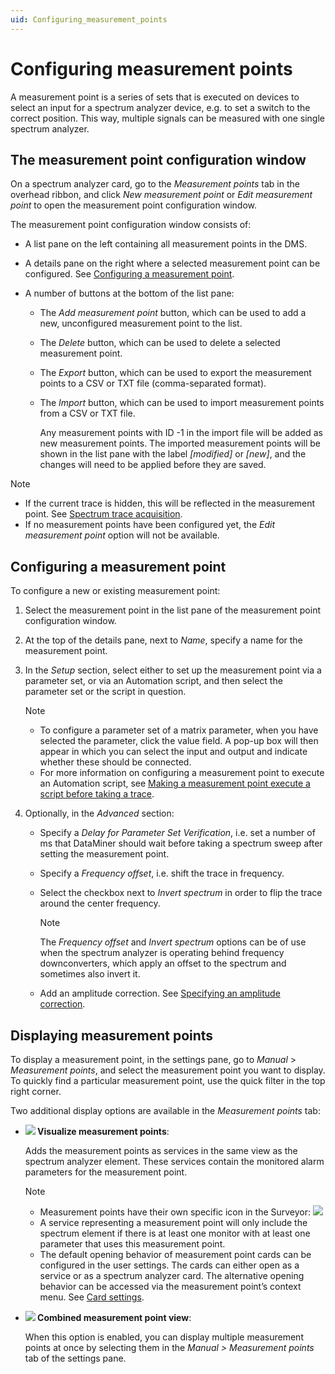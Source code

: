 ```yaml
---
uid: Configuring_measurement_points
---
```


# Configuring measurement points

A measurement point is a series of sets that is executed on devices to select an input for a spectrum analyzer device, e.g. to set a switch to the correct position. This way, multiple signals can be measured with one single spectrum analyzer.

## The measurement point configuration window

On a spectrum analyzer card, go to the *Measurement points* tab in the overhead ribbon, and click *New measurement point* or *Edit measurement point* to open the measurement point configuration window.

The measurement point configuration window consists of:

- A list pane on the left containing all measurement points in the DMS.

- A details pane on the right where a selected measurement point can be configured. See [Configuring a measurement point](#configuring-a-measurement-point).

- A number of buttons at the bottom of the list pane:

  - The *Add measurement point* button, which can be used to add a new, unconfigured measurement point to the list.

  - The *Delete* button, which can be used to delete a selected measurement point.

  - The *Export* button, which can be used to export the measurement points to a CSV or TXT file (comma-separated format).

  - The *Import* button, which can be used to import measurement points from a CSV or TXT file.

    Any measurement points with ID -1 in the import file will be added as new measurement points. The imported measurement points will be shown in the list pane with the label *\[modified\]* or *\[new\]*, and the changes will need to be applied before they are saved.

> [!NOTE]
>
> - If the current trace is hidden, this will be reflected in the measurement point. See [Spectrum trace acquisition](xref:Viewing_spectrum_analyzer_traces#spectrum-trace-acquisition).
> - If no measurement points have been configured yet, the *Edit measurement point* option will not be available.

## Configuring a measurement point

To configure a new or existing measurement point:

1. Select the measurement point in the list pane of the measurement point configuration window.

1. At the top of the details pane, next to *Name*, specify a name for the measurement point.

1. In the *Setup* section, select either to set up the measurement point via a parameter set, or via an Automation script, and then select the parameter set or the script in question.

   > [!NOTE]
   >
   > - To configure a parameter set of a matrix parameter, when you have selected the parameter, click the value field. A pop-up box will then appear in which you can select the input and output and indicate whether these should be connected.
   > - For more information on configuring a measurement point to execute an Automation script, see [Making a measurement point execute a script before taking a trace](xref:Making_a_measurement_point_execute_a_script_before_taking_a_trace).

1. Optionally, in the *Advanced* section:

   - Specify a *Delay for Parameter Set Verification*, i.e. set a number of ms that DataMiner should wait before taking a spectrum sweep after setting the measurement point.

   - Specify a *Frequency offset*, i.e. shift the trace in frequency.

   - Select the checkbox next to *Invert spectrum* in order to flip the trace around the center frequency.

     > [!NOTE]
     > The *Frequency offset* and *Invert spectrum* options can be of use when the spectrum analyzer is operating behind frequency downconverters, which apply an offset to the spectrum and sometimes also invert it.

   - Add an amplitude correction. See [Specifying an amplitude correction](xref:Specifying_an_amplitude_correction).

## Displaying measurement points

To display a measurement point, in the settings pane, go to *Manual* > *Measurement points*, and select the measurement point you want to display. To quickly find a particular measurement point, use the quick filter in the top right corner.

Two additional display options are available in the *Measurement points* tab:

- **![](~/dataminer/images/measptvisualize_16.png) Visualize measurement points**:

  Adds the measurement points as services in the same view as the spectrum analyzer element. These services contain the monitored alarm parameters for the measurement point.

  > [!NOTE]
  >
  > - Measurement points have their own specific icon in the Surveyor: ![](~/dataminer/images/measurement_point_icon.png)
  > - A service representing a measurement point will only include the spectrum element if there is at least one monitor with at least one parameter that uses this measurement point.
  > - The default opening behavior of measurement point cards can be configured in the user settings. The cards can either open as a service or as a spectrum analyzer card. The alternative opening behavior can be accessed via the measurement point’s context menu. See [Card settings](xref:User_settings#card-settings).

- **![](~/dataminer/images/combined_measpt_16.png) Combined measurement point view**:

  When this option is enabled, you can display multiple measurement points at once by selecting them in the *Manual \> Measurement points* tab of the settings pane.
